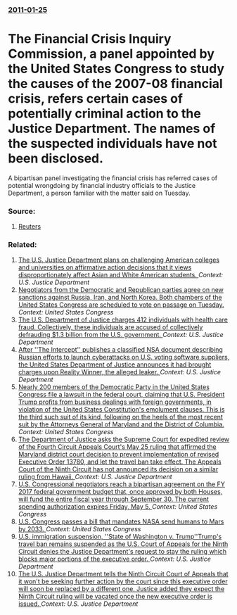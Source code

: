 ### [2011-01-25](/news/2011/01/25/index.md)

# The Financial Crisis Inquiry Commission, a panel appointed by the United States Congress to study the causes of the 2007-08 financial crisis, refers certain cases of potentially criminal action to the Justice Department. The names of the suspected individuals have not been disclosed. 

A bipartisan panel investigating the financial crisis has referred cases of potential wrongdoing by financial industry officials to the Justice Department, a person familiar with the matter said on Tuesday.


### Source:

1. [Reuters](http://www.reuters.com/article/idUSTRE70O0P220110125)

### Related:

1. [The U.S. Justice Department plans on challenging American colleges and universities on affirmative action decisions that it views disproportionately affect Asian and White American students. ](/news/2017/08/2/the-u-s-justice-department-plans-on-challenging-american-colleges-and-universities-on-affirmative-action-decisions-that-it-views-disproport.md) _Context: U.S. Justice Department_
2. [Negotiators from the Democratic and Republican parties agree on new sanctions against Russia, Iran, and  North Korea. Both chambers of the United States Congress are scheduled to vote on passage on Tuesday. ](/news/2017/07/22/negotiators-from-the-democratic-and-republican-parties-agree-on-new-sanctions-against-russia-iran-and-north-korea-both-chambers-of-the-u.md) _Context: United States Congress_
3. [The U.S. Department of Justice charges 412 individuals with health care fraud. Collectively, these individuals are accused of collectively defrauding $1.3 billion from the U.S. government. ](/news/2017/07/13/the-u-s-department-of-justice-charges-412-individuals-with-health-care-fraud-collectively-these-individuals-are-accused-of-collectively-d.md) _Context: U.S. Justice Department_
4. [After ''The Intercept'' publishes a classified NSA document describing Russian efforts to launch cyberattacks on U.S. voting software suppliers, the United States Department of Justice announces it had brought charges upon Reality Winner, the alleged leaker. ](/news/2017/06/5/after-the-intercept-publishes-a-classified-nsa-document-describing-russian-efforts-to-launch-cyberattacks-on-u-s-voting-software-suppli.md) _Context: U.S. Justice Department_
5. [Nearly 200 members of the Democratic Party in the United States Congress file a lawsuit in the federal court, claiming that U.S. President Trump profits from business dealings with foreign governments, in violation of the United States Constitution's emolument clauses. This is the third such suit of its kind, following on the heels of the most recent suit by the Attorneys General of Maryland and the District of Columbia.](/news/2017/06/14/nearly-200-members-of-the-democratic-party-in-the-united-states-congress-file-a-lawsuit-in-the-federal-court-claiming-that-u-s-president-t.md) _Context: United States Congress_
6. [The Department of Justice asks the Supreme Court for expedited review of the Fourth Circuit Appeals Court's May 25 ruling  that affirmed the Maryland district court decision to prevent implementation of revised Executive Order 13780, and  let the travel ban take effect. The Appeals Court of  the Ninth Circuit has not announced its decision  on a similar ruling from Hawaii. ](/news/2017/06/1/the-department-of-justice-asks-the-supreme-court-for-expedited-review-of-the-fourth-circuit-appeals-court-s-may-25-ruling-that-affirmed-the.md) _Context: U.S. Justice Department_
7. [U.S. Congressional negotiators reach a bipartisan agreement on the FY 2017 federal government budget that, once approved by both Houses, will fund the entire fiscal year through September 30. The current spending authorization expires  Friday, May 5. ](/news/2017/04/30/u-s-congressional-negotiators-reach-a-bipartisan-agreement-on-the-fy-2017-federal-government-budget-that-once-approved-by-both-houses-wil.md) _Context: United States Congress_
8. [U.S. Congress passes a bill that mandates NASA send humans to Mars by 2033. ](/news/2017/03/8/u-s-congress-passes-a-bill-that-mandates-nasa-send-humans-to-mars-by-2033.md) _Context: United States Congress_
9. [U.S. immigration suspension, ''State of Washington v. Trump''Trump's travel ban remains suspended as the U.S. Court of Appeals for the Ninth Circuit denies the Justice Department's request to stay the ruling which blocks major portions of the executive order. ](/news/2017/02/5/u-s-immigration-suspension-state-of-washington-v-trump-ptrump-s-travel-ban-remains-suspended-as-the-u-s-court-of-appeals-for-the-nint.md) _Context: U.S. Justice Department_
10. [The U.S. Justice Department tells the Ninth Circuit Court of Appeals that it won't be seeking further action by the court since this executive order will soon be replaced by a different one.  Justice added they expect the Ninth Circuit ruling will be vacated once the new executive order is issued. ](/news/2017/02/16/the-u-s-justice-department-tells-the-ninth-circuit-court-of-appeals-that-it-won-t-be-seeking-further-action-by-the-court-since-this-executi.md) _Context: U.S. Justice Department_
